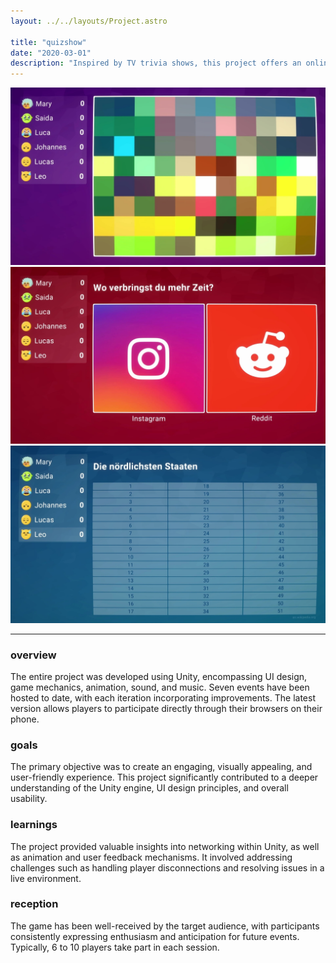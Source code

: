 ```yaml
---
layout: ../../layouts/Project.astro

title: "quizshow"
date: "2020-03-01"
description: "Inspired by TV trivia shows, this project offers an online experience designed for interactive quiz show evenings with friends."
---
```


![](../../media/projects/quizshow_0.webp)
![](../../media/projects/quizshow_1.webp)
![](../../media/projects/quizshow_2.webp)

---

### overview
The entire project was developed using Unity, encompassing UI design, game mechanics, animation, sound, and music. Seven events have been hosted to date, with each iteration incorporating improvements. The latest version allows players to participate directly through their browsers on their phone.

### goals
The primary objective was to create an engaging, visually appealing, and user-friendly experience. This project significantly contributed to a deeper understanding of the Unity engine, UI design principles, and overall usability.

### learnings
The project provided valuable insights into networking within Unity, as well as animation and user feedback mechanisms. It involved addressing  challenges such as handling player disconnections and resolving issues in a live environment.

### reception
The game has been well-received by the target audience, with participants consistently expressing enthusiasm and anticipation for future events. Typically, 6 to 10 players take part in each session.
